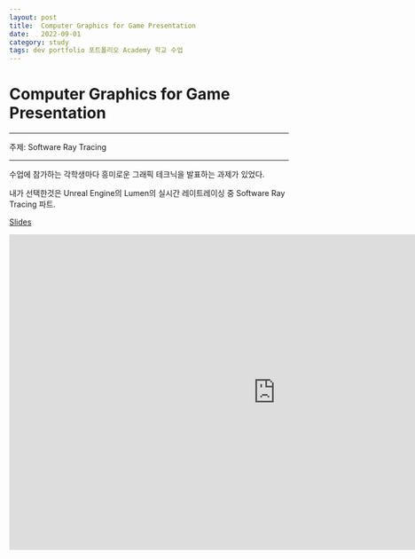 ```yaml
---
layout: post
title:  Computer Graphics for Game Presentation
date:   2022-09-01
category: study
tags: dev portfolio 포트폴리오 Academy 학교 수업
---
```


# Computer Graphics for Game Presentation

---

주제: Software Ray Tracing

---

수업에 참가하는 각학생마다 흥미로운 그래픽 테크닉을 발표하는 과제가 있었다.

내가 선택한것은 Unreal Engine의 Lumen의 실시간 레이트레이싱 중 Software Ray Tracing 파트.




[Slides](https://docs.google.com/presentation/d/1a1937ALELgRBp04J70bBAQjdN-RhatuzDx0JkkJKbIQ/edit?usp=sharing)

<iframe src="https://docs.google.com/presentation/d/e/2PACX-1vSxybGUuRp4Ur9lydmLJBlFrCkQxTvxXKIiXduQdVHyVLN61eHG391Su0bqPY9bJUpDgUBE03gmzzXy/embed?start=false&loop=false&delayms=3000" frameborder="0" width="960" height="569" allowfullscreen="true" mozallowfullscreen="true" webkitallowfullscreen="true"></iframe>